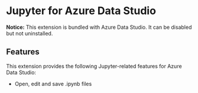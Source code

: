 # Jupyter for Azure Data Studio

**Notice:** This extension is bundled with Azure Data Studio. It can be disabled but not uninstalled.

## Features

This extension provides the following Jupyter-related features for Azure Data Studio:

- Open, edit and save .ipynb files
